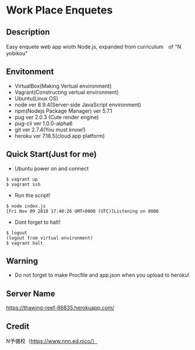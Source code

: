 # Work Place Enquetes
## Description
Easy enquete web app wioth Node.js, expanded from
curriculum　of "N yobikou"

## Envitonment
* VirtualBox(Making Vertual environment)
* Vagrant(Constructing vertual environment)
* Ubuntu(Linux OS)
* node ver 8.9.4(Server-side JavaScript environment)
* npm(Nodejs Package Manager) ver 5.7.1
* pug ver 2.0.3 (Cute render engine)
* pug-cli ver 1.0.0-alpha6
* git ver 2.7.4(You must know!)
* heroku ver 7.18.5(cloud app platform)

## Quick Start(Just for me)
- Ubuntu power on and connect
```
$ vagrant up
$ vagrant ssh
```

- Run the script!
```
$ node index.js
[Fri Nov 09 2018 17:40:26 GMT+0000 (UTC)]Listening on 8000
```

- Dont forget to halt!
```
$ logout
(logout from virtual environment)
$ vagrant halt
```

## Warning
* Do not forget to make Procfile and app.json when you upload to heroku!

## Server Name
https://thawing-reef-86835.herokuapp.com/

## Credit
N予備校（https://www.nnn.ed.nico/）
